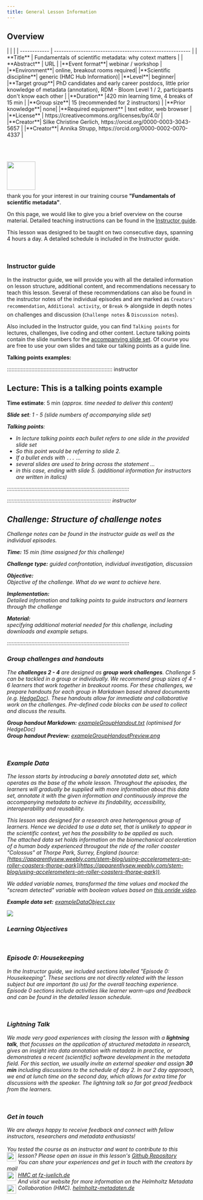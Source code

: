 ```yaml
---
title: General Lesson Information
---
```


<div class="overview card">
  <h2 class="card-header">Overview</h2>
  <div class="row g-0">
  |  | |
  | ------------ | -------------------------------------------------------- |
  | **Title** | Fundamentals of scientific metadata: why cotext matters |
  | **Abstract** | URL |
  |**Event format**| webinar / workshop |
  |**Environment**| online, breakout rooms required|
  |**Scientific discipline**| generic (HMC Hub Information)|
  |**Level**| beginner|
  |**Target group**| PhD candidates and early career postdocs, little prior knowledge of metadata (annotation), RDM - Bloom Level 1 / 2, participants don't know each other |
  |**Duration** |420 min learning time, 4 breaks of 15 min |
  |**Group size**| 15 (recommended for 2 instructors) |
  |**Prior knowledge**| none|
  |**Required equipment** | text editor, web browser |
  |**License** | https://creativecommons.org/licenses/by/4.0/ |
  |**Creator**| Silke Christine Gerlich, https://orcid.org/0000-0003-3043-5657 |
  |**Creator**|  Annika Strupp, https://orcid.org/0000-0002-0070-4337 |
  </div>
</div>

<br><br>

<img src="../../episodes/fig/dearInstructors.png/" height="75" align="left">
<br><br><br><br>

thank you for your interest in our training course **"Fundamentals of scientific metadata"**. 

On this page, we would like to give you a brief overview on the course material. Detailed teaching instructions can be found in the <a href="#Instructor-guide"> Instructor guide</a>.

This lesson was designed to be taught on two consecutive days, spanning 4 hours a day.
A detailed schedule is included in the Instructor guide.

<br>

### Instructor guide
In the instructor guide, we will provide you with all the detailed information on lesson structure, additional content, and recommendations necessary to teach this lesson. Several of these recommendations can also be found in the instructor notes of the individual episodes and are marked as `Creators' recommendation`, `Additional activity`, or `Break` :coffee: alongside in depth notes on challenges and discussion (`Challenge notes` & `Discussion notes`).

Also included in the Instructor guide, you can find `Talking points` for lectures, challenges, live coding and other content. Lecture talking points contain the slide numbers for the [accompanying slide set](LINK). Of course you are free to use your own slides and take our talking points as a guide line. 

**Talking points examples:**

::::::::::::::::::::::::::::::::::::::::::::::::::::::::::::::::::::: instructor
## Lecture: This is a talking points example

**Time estimate**: 5 min (<i>approx. time needed to deliver this content<i>)

**Slide set**: 1 - 5 (<i>slide numbers of accompanying slide set</i>)

**Talking points**:
- In lecture talking points each bullet refers to one slide in the provided slide set 
- So this point would be referring to slide 2.
- If a bullet ends with `...` ...
- several slides are used to bring across the statement ...
- in this case, ending with slide 5. (<i>additional information for instructors are written in italics</i>)

::::::::::::::::::::::::::::::::::::::::::::::::::::::::::::::::::::::::::::::::

:::::::::::::::::::::::::::::::::::::::::::::::::::::::::::::::::::: instructor
## Challenge: Structure of challenge notes

<i>Challenge notes can be found in the instructor guide as well as the individual episodes.</i>

**Time:** 15 min (<i>time assigned for this challenge</i>)

**Challenge type:** guided confrontation, individual investigation, discussion

**Objective:** <br>
Objective of the challenge. What do we want to achieve here.

**Implementation:** <br>
Detailed information and talking points to guide instructors and learners through the challenge

**<i>Material</i>:** <br>
specifying additional material needed for this challenge, including downloads and example setups.

::::::::::::::::::::::::::::::::::::::::::::::::::::::::::::::::::::::::::::::::
<br>

### Group challenges and handouts
The **challenges 2 - 4** are designed as **group work challenges**. Challenge 5 can be tackled in a group or individually. We recommend group sizes of 4 - 6 learners that work together in breakout rooms. 
For these challenges, we prepare handouts for each group in Markdown based shared documents (e.g. [HedgeDoc](https://hedgedoc.org/)). These handouts allow for immediate and collaborative work on the challenges. Pre-defined code blocks can be used to collect and discuss the results.

**Group handout Markdown:** <a href="../../../episodes/files/exampleGroupHandout.txt" target="_blank">exampleGroupHandout.txt</a> (optimised for HedgeDoc) <br>
**Group handout Preview:** <a href="../../../episodes/files/exampleGroupHandoutPreview.png" target="_blank">exampleGroupHandoutPreview.png</a>

<br>

### Example Data
The lesson starts by introducing a barely annotated data set, which operates as the base of the whole lesson. Throughout the episodes, the learners will gradually be supplied with more information about this data set, annotate it with the given information and continuously improve the accompanying metadata to achieve its findability, accessibility, interoperability and reusability.

This lesson was designed for a research area heterogenous group of learners. Hence we decided to use a data set, that is unlikely to appear in the scientific context, yet has the possibility to be applied as such.<br>
The attached data set holds information on the biomechanical acceleration of a human body experienced througout the ride of the roller coaster "Colossus" at Thorpe Park, Surrey, England (source: [https://apparentlysew.weebly.com/stem-blog/using-accelerometers-on-roller-coasters-thorpe-park](https://apparentlysew.weebly.com/stem-blog/using-accelerometers-on-roller-coasters-thorpe-park)). 

We added variable names, transformed the time values and mocked the "scream detected" variable with boolean values based on [this onride video](https://www.youtube.com/watch?v=KeKIBSN2F5c).

**Example data set:** <a href="../files/exampleDataObject.csv"> exampleDataObject.csv</a>

<img src="../docs/files/exampleDataObjectColor.png"/>

<br>

### Learning Objectives


<br>

### Episode 0: Housekeeping
In the Instructor guide, we included sections labelled "Episode 0: Housekeeping". These sections are not directly related with the lesson subject but are important (to us) for the overall teaching experience. Episode 0 sections include activities like learner warm-ups and feedback and can be found in the detailed lesson schedule.

<br>

### Lightning Talk
We made very good experiences with closing the lesson with a **lightning talk**, that focusses on the application of structured metadata in research, gives an insight into data annotation with metadata in practice, or demonstrates a recent (scientific) software development in the metadata field. For this section, we usually invite an external speaker and assign **30 min** including discussions to the schedule of day 2. 
In our 2 day approach, we end at lunch time on the second day, which allows for extra time for discussions with the speaker. The lightning talk so far got gread feedback from the learners.

<br>

### Get in touch 
We are always happy to receive feedback and connect with fellow instructors, researchers and metadata enthusiasts!<br><br>
You tested the course as an instructor and want to contribute to this lesson? Please open an issue in this lesson's <a href="https://github.com/carpentries-incubator/scientific-metadata" target="_blank">
  <span>
    <img src="../../instructors/github.svg" xmlns="http://www.w3.org/2000/svg" width="24" height="24" viewBox="0 0 24 24" fill="none" stroke="#383838" stroke-width="2" stroke-linecap="round" stroke-linejoin="round" aria-hidden="true" style="float:left; padding-right:5px;"/>Github Repository
  </span>
</a>
<br>
You can share your experiences and get in touch with the creators by mail<br>
<a href="mailto:HMC@fz-juelich.de?subject=[Carpentries Incubator] Fundamentals of scientific metadata - get in touch"><span><img src="../../instructors/mail.svg" xmlns="http://www.w3.org/2000/svg" width="24" height="24" viewBox="0 0 24 24" fill="none" stroke="#383838" stroke-width="2" stroke-linecap="round" stroke-linejoin="round" aria-hidden="true" style="float:left; padding-right:5px;"/> HMC at fz-juelich.de</span></a>
<br>
And visit our website for more information on the Helmholtz Metadata Collaboration (HMC).
<a href="https://helmholtz-metadaten.de/en" target="_blank">
  <span>
    <img src="../../instructors/home.svg" xmlns="http://www.w3.org/2000/svg" width="24" height="24" viewBox="0 0 24 24" fill="none" stroke="currentColor" stroke-width="2" stroke-linecap="round" stroke-linejoin="round" aria-hidden="true" style="float:left; padding-right:5px;"/>  helmholtz-metadaten.de
  </span>
</a>

